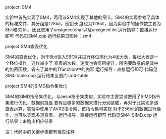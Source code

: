 project: SM4

实验中首先实现了SM4，再用该SM4实现了其他的细节，SM4的实现参考了具体的标准文件，其分组是128bit，密钥长
度也为128bit，因为实验中的操作数主要为8bit和32bit，因此使用了unsigned char以及unsigned int
运行指导：直接运行即可
代码见SM4.cpp
运行结果见图片：sm4


project:SM4查表优化

SM4的查表优化，对于8bit输入SBOX并进行移位简化为4张大表，每张大表是一个移位操作，这样减少了
查表的次数，速度也会有所提升，所需要改变的是其中的加密函数，省去了其中的Tfunction中的内容
运行指导：直接运行即可
代码见SM4-table.cpp
运行结果见图片sm4-table


project:SM4的SIMD指令集优化

SM4的SIMD指令集优化，与aesni指令集类似，实验中主要尝试使用了SIMD指令集进行优化，数据前提是
要有足够多的数据来进行分别装载，再对于此实现多道查表运算，实验中使用了AVX2指令集，该指令集可实现
对于256bit的数据进行操作，也可以实现多道查表。
运行指导：直接运行即可
代码见SM4-SIMD.cpp
运行结果：未跑出相应结果

注：代码中的关键步骤都有相应注释
